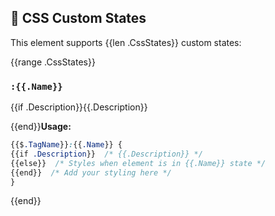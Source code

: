 ## 🔄 CSS Custom States

This element supports {{len .CssStates}} custom states:

{{range .CssStates}}
### `:{{.Name}}`
{{if .Description}}{{.Description}}

{{end}}**Usage:**
```css
{{$.TagName}}:{{.Name}} {
{{if .Description}}  /* {{.Description}} */
{{else}}  /* Styles when element is in {{.Name}} state */
{{end}}  /* Add your styling here */
}
```

{{end}}